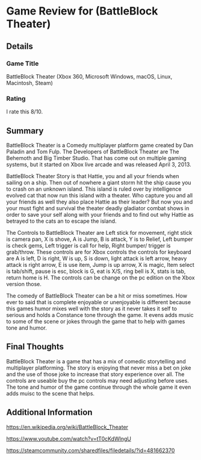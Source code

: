# Game Review for (BattleBlock Theater)

## Details

### Game Title
BattleBlock Theater (Xbox 360, Microsoft Windows, macOS, Linux, Macintosh, Steam)

### Rating
I rate this 8/10.

## Summary
BattleBlock Theater is a Comedy multiplayer platform game created by Dan Paladin and Tom Fulp. The Developers of BattleBlock Theater are The Behemoth and Big Timber Studio. That has come out on multiple gaming systems, but it started on Xbox live arcade and was released April 3, 2013.

BattleBlock Theater Story is that Hattie, you and all your friends when sailing on a ship. Then out of nowhere a giant storm hit the ship cause you to crash on an unknown island. This island is ruled over by intelligence evolved cat that now run this island with a theater. Who capture you and all your friends as well they also place Hattie as their leader? But now you and your must fight and survival the theater deadly gladiator combat shows in order to save your self along with your friends and to find out why Hattie as betrayed to the cats an to escape the island.

The Controls to BattleBlock Theater are Left stick for movement, right stick is camera pan, X is shove, A is Jump, B is attack, Y is to Relief, Left bumper is check gems, Left trigger is call for help, Right bumper/ trigger is grab/throw. These controls are for Xbox controls the controls for keyboard are A is left, D is right, W is up, S is down, light attack is left arrow, heavy attack is right arrow, E is use item, Jump is up arrow, X is magic, Item select is tab/shift, pause is esc, block is G, eat is X/S, ring bell is X, stats is tab, return home is H. The controls can be change on the pc edition on the Xbox version those.

The comedy of BattleBlock Theater can be a hit or miss sometimes. How ever to said that is complete enjoyable or unenjoyable is different because this games humor mixes well with the story as it never takes it self to serious and holds a Constance tone through the game. It evens adds music to some of the scene or jokes through the game that to help with games tone and humor.

## Final Thoughts
BattleBlock Theater is a game that has a mix of comedic storytelling and multiplayer platforming. The story is enjoying that never miss a bet on joke and the use of those joke to increase that story experience over all. The controls are useable buy the pc controls may need adjusting before uses. The tone and humor of the game continue through the whole game it even adds muisc to the scene that helps.

## Additional Information
https://en.wikipedia.org/wiki/BattleBlock_Theater

https://www.youtube.com/watch?v=tT0cKdWlngU

https://steamcommunity.com/sharedfiles/filedetails/?id=481662370

